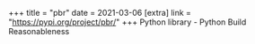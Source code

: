 +++
title = "pbr"
date = 2021-03-06
[extra]
link = "https://pypi.org/project/pbr/"
+++
Python library - Python Build Reasonableness


